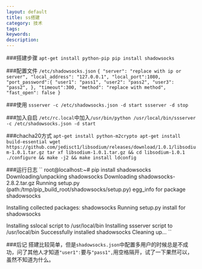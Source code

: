 ```yaml
---
layout: default
title: ss搭建
category: 技术
tags: 
keywords: 
description: 
---
```


###搭建步骤
``
apt-get install python-pip
pip install shadowsocks
``

###配置文件
``
/etc/shadowsocks.json
``
``
{
        "server": "replace with ip or server",
            "local_address": "127.0.0.1",
                "local_port":1080,
                    "port_password":{
                                 "user1": "pass1",
                                          "user2": "pass2",
                                                   "user3": "pass2",
                                                       },
                                                           "timeout":300,
                                                               "method": "replace with method",
                                                                   "fast_open": false
                                                                   }
                                                                   ``
                                                                   
###使用
                                                                   ``
                                                                   ssserver -c /etc/shadowsocks.json -d start
                                                                   ssserver -d stop
                                                                   ``
                                                                   
###加入自启
                                                                   `/etc/rc.local`中加入`/usr/bin/python /usr/local/bin/ssserver -c /etc/shadowsocks.json -d start`


###chacha20方式
``
apt-get install python-m2crypto
apt-get install build-essential
wget https://github.com/jedisct1/libsodium/releases/download/1.0.1/libsodium-1.0.1.tar.gz
tar xf libsodium-1.0.1.tar.gz && cd libsodium-1.0.1
./configure && make -j2 && make install
ldconfig
``


###运行日志
``
root@localhost:~# pip install shadowsocks
Downloading/unpacking shadowsocks
Downloading shadowsocks-2.8.2.tar.gz
Running setup.py (path:/tmp/pip_build_root/shadowsocks/setup.py) egg_info for package shadowsocks

Installing collected packages: shadowsocks
Running setup.py install for shadowsocks

Installing sslocal script to /usr/local/bin
Installing ssserver script to /usr/local/bin
Successfully installed shadowsocks
Cleaning up...
``

###后记
搭建比较简单，但是`shadowsocks.json`中配置多用户的时候总是不成功，问了其他人才知道`"user1":`要与`"pass1",`用空格隔开，试了一下果然可以，虽然不知道为什么。
